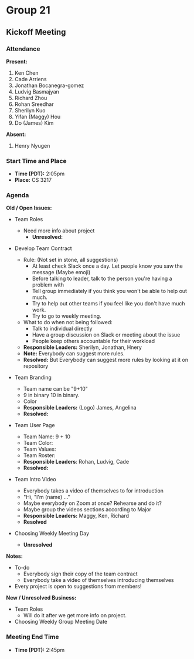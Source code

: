 # Group 21

## Kickoff Meeting

### Attendance
**Present:** 
1. Ken Chen
2. Cade Arriens
3. Jonathan Bocanegra-gomez
4. Ludvig Basmajyan
5. Richard Zhou
6. Rohan Sreedhar
7. Sherilyn Kuo
8. Yifan (Maggy) Hou
9. Do (James) Kim
   
**Absent:** 
1. Henry Nyugen

### Start Time and Place
- **Time (PDT):** 2:05pm
- **Place:** CS 3217

### Agenda
**Old / Open Issues:**  <!-- Any old/Open business from the previous meeting -->
- Team Roles 
  - Need more info about project
    - **Unresolved:** 

- Develop Team Contract
  - Rule: (Not set in stone, all suggestions)
    - At least check Slack once a day. Let people know you saw the message (Maybe emoji)
    - Before talking to leader, talk to the person you're having a problem with
    - Tell group immediately if you think you won't be able to help out much.
    - Try to help out other teams if you feel like you don't have much work.
    - Try to go to weekly meeting.
  - What to do when not being followed:
    - Talk to individual directly
    - Have a group discussion on Slack or meeting about the issue
    - People keep others accountable for their workload
  - **Responsible Leaders:** Sherilyn, Jonathan, Hnery
  - **Note:** Everybody can suggest more rules.
  - **Resolved:** But Everybody can suggest more rules by looking at it on repository
- Team Branding
  - Team name can be "9+10"
  - 9 in binary 10 in binary. 
  - Color
  - **Responsible Leaders:** (Logo) James, Angelina
  - **Resolved:** 
- Team User Page
  - Team Name: 9 + 10
  - Team Color: 
  - Team Values: 
  - Team Roster: 
  - **Responsible Leaders**: Rohan, Ludvig, Cade
  - **Resolved:**
- Team Intro Video
  - Everybody takes a video of themselves to for introduction
  - "Hi, "I'm (name) ..."
  - Maybe everybody on Zoom at once? Rehearse and do it?
  - Maybe group the videos sections according to Major
  - **Responsible Leaders:**  Maggy, Ken, Richard
  - **Resolved**
- Choosing Weekly Meeting Day
  - **Unresolved**
  
**Notes:**
- To-do
  - Everybody sign their copy of the team contract
  - Everybody take a video of themselves introducing themselves
- Every project is open to suggestions from members!
  

**New / Unresolved Business:** <!-- New or still unresolved business to be discussed next Meeting (Even Open Issues that weren't resolved) -->
- Team Roles
  - Will do it after we get more info on project.
- Choosing Weekly Group Meeting Date
  
### Meeting End Time
- **Time (PDT):** 2:45pm

